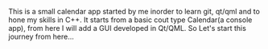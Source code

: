 This is a small calendar app started by me inorder to learn git, qt/qml and to hone my skills in C++. It starts from a basic cout type Calendar(a console app), from here I will add a GUI developed in Qt/QML. So Let's start this journey from here...